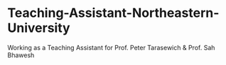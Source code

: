 # Teaching-Assistant-Northeastern-University
Working as a Teaching Assistant for Prof. Peter Tarasewich &amp; Prof. Sah Bhawesh
